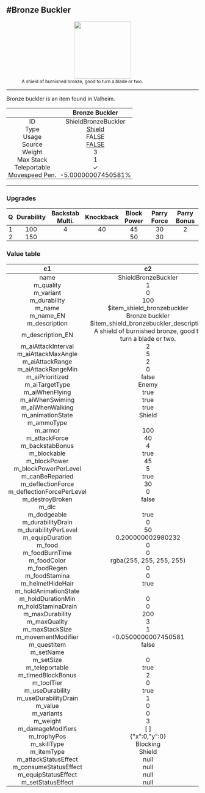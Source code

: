 <meta property="og:title" content="Bronze Buckler - MoreValheim" /><meta property="og:type" content="website" /><meta property="og:image" content="/assets/bronze_buckler.png" /><meta property="og:description" content="Bronze Buckler is an item found in Valheim." /><meta name="theme-color" content="#546D78"><meta name="twitter:card" content="summary_large_image">
#Bronze Buckler
-------------
<style>img {width:20px;}.tb {width:150px;display: block;margin-left: auto;margin-right: auto;}</style>

<style>.md-typeset table:not([class]) th:not([align]) {min-width:unset!important;}</style>
<style>td{padding:0em 0.3em!important;text-align:center!important;border-left:.05rem solid var(--md-default-fg-color--lightest)}</style>

<style>th{padding:0.1em 0.3em!important;text-align:center!important;font-weight:bold}</style>

<style>pre{text-align:right!important}</style>
<style>table tr td:first-child {border-left: 0;};</style>

<figure><img src="/assets/bronze_buckler.png" class="tb" /><figcaption><small>A shield of burnished bronze, good to turn a blade or two.</small></figcaption></figure>

-------------

Bronze buckler is an item found in Valheim.

|        | Bronze Buckler              |
| ----------- | ------------------------------------ |
| ID |ShieldBronzeBuckler
| Type | [Shield](../../types/shield)
| Usage | FALSE<br>
| Source | [FALSE](../../item/false)
| Weight | 3 |
| Max Stack | 1 |
| Teleportable | ✓
| Movespeed Pen. | -5.00000007450581%


-------------

### Upgrades
| Q | Durability | Backstab Multi. | Knockback | Block Power | Parry Force | Parry Bonus
| - | - | - | - | - | - | - 
1 | 100 | 4 | 40 | 45 | 30 | 2 | 
 | 2 | 150 |  |  | 50 | 30 |  | 


### Value table
|c1|c2|
|----|----|
|name|ShieldBronzeBuckler|
|m_quality|1|
|m_variant|0|
|m_durability|100|
|m_name|$item_shield_bronzebuckler|
|m_name_EN|Bronze buckler|
|m_description|$item_shield_bronzebuckler_description|
|m_description_EN|A shield of burnished bronze, good to turn a blade or two.|
|m_aiAttackInterval|2|
|m_aiAttackMaxAngle|5|
|m_aiAttackRange|2|
|m_aiAttackRangeMin|0|
|m_aiPrioritized|false|
|m_aiTargetType|Enemy|
|m_aiWhenFlying|true|
|m_aiWhenSwiming|true|
|m_aiWhenWalking|true|
|m_animationState|Shield|
|m_ammoType||
|m_armor|100|
|m_attackForce|40|
|m_backstabBonus|4|
|m_blockable|true|
|m_blockPower|45|
|m_blockPowerPerLevel|5|
|m_canBeReparied|true|
|m_deflectionForce|30|
|m_deflectionForcePerLevel|0|
|m_destroyBroken|false|
|m_dlc||
|m_dodgeable|true|
|m_durabilityDrain|0|
|m_durabilityPerLevel|50|
|m_equipDuration|0.200000002980232|
|m_food|0|
|m_foodBurnTime|0|
|m_foodColor|rgba(255, 255, 255, 255)|
|m_foodRegen|0|
|m_foodStamina|0|
|m_helmetHideHair|true|
|m_holdAnimationState||
|m_holdDurationMin|0|
|m_holdStaminaDrain|0|
|m_maxDurability|200|
|m_maxQuality|3|
|m_maxStackSize|1|
|m_movementModifier|-0.0500000007450581|
|m_questItem|false|
|m_setName||
|m_setSize|0|
|m_teleportable|true|
|m_timedBlockBonus|2|
|m_toolTier|0|
|m_useDurability|true|
|m_useDurabilityDrain|1|
|m_value|0|
|m_variants|0|
|m_weight|3|
|m_damageModifiers|[  ]|
|m_trophyPos|{"x":0,"y":0}|
|m_skillType|Blocking|
|m_itemType|Shield|
|m_attackStatusEffect|null|
|m_consumeStatusEffect|null|
|m_equipStatusEffect|null|
|m_setStatusEffect|null|
